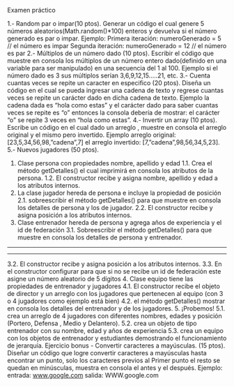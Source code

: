 Examen práctico

1.- Random par o impar(10 ptos).
Generar un código el cual genere 5 números aleatorios(Math.random()\*100) enteros y
devuelva si el número generado es par o impar.
Ejemplo:
Primera iteración: numeroGenerado = 5 // el número es impar
Segunda iteración: numeroGenerado = 12 // el número es par
2.- Múltiplos de un número dado (10 ptos).
Escribir el código que muestre en consola los múltiplos de un número entero
dado(definido en una variable para ser manipulado) en una secuencia del 1 al 100.
Ejemplo si el número dado es 3 sus múltiplos serían 3,6,9,12,15…..21, etc.
3.- Cuenta cuantas veces se repite un caracter en especifico (20 ptos).
Diseña un código en el cual se pueda ingresar una cadena de texto y regrese cuantas
veces se repite un carácter dado en dicha cadena de texto.
Ejemplo la cadena dada es “hola como estas” y el carácter dado para saber cuantas veces
se repite es “o” entonces la consola debería de mostrar: el carácter “o” se repite 3 veces en
“hola como estas”.
4.- Invertir un array (10 ptos).
Escribe un código en el cual dado un arreglo , muestre en consola el arreglo original y el
mismo pero invertido.
Ejemplo arreglo original: [23,5,34,56,98,”cadena”,7] el arreglo invertido:
[7,”cadena”,98,56,34,5,23].
5.- Nuevos jugadores (50 ptos).

1. Clase persona con propiedades nombre, apellido y edad
   1.1. Crea el método getDetalles() el cual imprimirá en consola los atributos de la
   persona.
   1.2. El constructor recibe y asigna nombre, apellido y edad a los atributos internos.
2. La clase jugador hereda de persona e incluye la propiedad de posición
   2.1. sobreescribir el método getDetalles() para que muestre en consola los detalles
   de persona y los de jugador.
   2.2. El constructor recibe y asigna posición a los atributos internos.
3. Clase entrenador hereda de persona y agrega años de experiencia y el id de
   federación
   3.1. Sobreescribir el método getDetalles() para que muestre en consola los detalles
   de persona y entrenador.

---

---

3.2. El constructor recibe y asigna posición a los atributos internos.
3.3. En el constructor configurar para que si no se recibe un id de federación este
asigne un número aleatorio de 5 dígitos 4. Clase equipo tiene las propiedades de entrenador y jugadores
4.1. El constructor recibe el objeto de director y un arreglo con los jugadores que
pertenecen al equipo (con 3 o 4 jugadores como ejemplo está bien)
4.2. el método getDetalles() mostrar en consola los detalles del entrenador y de los
jugadores. 5. ¡Probemos!
5.1. crea un arreglo de 4 jugadores con diferentes nombres, edades y posición
(Portero, Defensa , Medio y Delantero).
5.2. crea un objeto de tipo entrenador con su nombre, edad y años de experiencia
5.3. crea un equipo con los objetos de entrenador y estudiantes demostrando el
funcionamiento de jerarquía.
Ejercicio bonus - Convertir caracteres a mayúsculas. (15 ptos).
Diseñar un código que logre convertir caracteres a mayúsculas hasta encontrar un punto, solo
los caracteres previos al Primer punto el resto se quedan en minúsculas, muestra en consola el
antes y el después.
Ejemplo: entrada: www.google.com
salida: WWW.google.com
